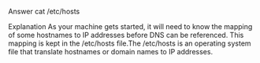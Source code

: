 Answer
cat /etc/hosts

Explanation
As your machine gets started, it will need to know the mapping of some hostnames to IP addresses before DNS can be referenced. This mapping is kept in the /etc/hosts file.The /etc/hosts is an operating system file that translate hostnames or domain names to IP addresses.
